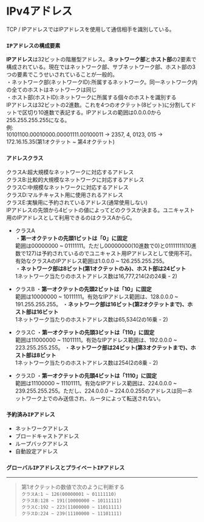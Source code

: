 # IPv4アドレス
TCP / IPアドレスではIPアドレスを使用して通信相手を識別している。

### `IPアドレスの構成要素`
**IPアドレス**は32ビットの階層型アドレス。**ネットワーク部**と**ホスト部**の2要素で構成されている。現在ではネットワーク部、サブネットワーク部、ホスト部の3つの要素でこうせいされていることが一般的。  
・ネットワーク部(ネットワークID):所属するネットワーク。同一ネットワーク内の全てのホストはネットワークは同じ  
・ホスト部(ホストID):ネットワークに所属する個々のホストを識別する  
IPアドレスは32ビットの2進数。これを4つのオクテット(8ビット)に分割してドットで区切り10進数で表記する。IPアドレスの範囲は0.0.0.0から255.255.255.255になる。  
例:  
10101100.00010000.00001111.00100011 → 2357, 4, 0123, 015 → 172.16.15.35(第1オクテット ~ 第4オクテット)

### `アドレスクラス`
クラスA:超大規模なネットワークに対応するアドレス  
クラスB:比較的大規模なネットワークに対応するアドレス  
クラスC:中規模なネットワークに対応するアドレス  
クラスD:マルチキャスト用に使用されるアドレス  
クラスE:実験用に予約されているアドレス(通常使用しない)  
IPアドレスの先頭から4ビットの値によってどのクラスか決まる。ユニキャスト用のIPアドレスとして利用できるのはクラスAからC。
- クラスA  
・**第一オクテットの先頭1ビットは「0」に固定**  
範囲は00000000 ~ 01111111。ただし00000000(10進数で0)と01111111(10進数で127)は予約されているのでユニキャスト用IPアドレスとして使用不可。有効なクラスAのIPアドレス範囲は1.0.0.0 ~ 126.255.255.255。  
・**ネットワーク部は8ビット(第1オクテットのみ)、ホスト部は24ビット**  
1ネットワーク当たりのホストアドレス数は16,777,214(2の24乗 - 2)

- クラスB
・**第一オクテットの先頭2ビットは「10」に固定**  
範囲は10000000 ~ 10111111。有効なIPアドレス範囲は、128.0.0.0 ~ 191.255.255.255。
・**ネットワーク部は16ビット(第2オクテットまで)、ホスト部は16ビット**  
1ネットワーク当たりのホストアドレス数は65,534(2の16乗 - 2)

- クラスC
・**第一オクテットの先頭3ビットは「110」に固定**  
範囲は11000000 ~ 11011111。有効なIPアドレス範囲は、192.0.0.0 ~ 223.255.255.255。
・**ネットワーク部は24ビット(第3オクテットまで)、ホスト部は8ビット**  
1ネットワーク当たりのホストアドレス数は254(2の8乗 - 2)

- クラスD
・**第一オクテットの先頭4ビットは「1110」に固定**  
範囲は11100000 ~ 11101111。有効なIPアドレス範囲は、224.0.0.0 ~ 239.255.255.255。ただし、224.0.0.0 ~ 224.0.0.255のアドレスは同一ネットワーク上でのみ送信され、ルータによって転送されない。


### `予約済みIPアドレス`
- ネットワークアドレス
- ブロードキャストアドレス
- ループバックアドレス
- 自動設定アドレス

### `グローバルIPアドレスとプライベートIPアドレス`

---
> 第1オクテットの数値で次のように判断する  
> `クラスA:1 ~ 126(00000001 ~ 01111110)`  
> `クラスB:128 ~ 191(10000000 ~ 10111111)`  
> `クラスC:192 ~ 223(11000000 ~ 11011111)`  
> `クラスD:224 ~ 239(11100000 ~ 11101111)`
